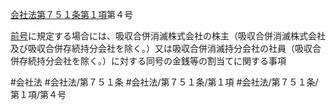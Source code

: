 [会社法第７５１条第１項](会社法＿＿＿＿第７５１条第１項)第４号

[前号](会社法＿＿＿＿第７５１条第１項第３号)に規定する場合には、吸収合併消滅株式会社の株主（吸収合併消滅株式会社及び吸収合併存続持分会社を除く。）又は吸収合併消滅持分会社の社員（吸収合併存続持分会社を除く。）に対する同号の金銭等の割当てに関する事項


#会社法
#会社法/第７５１条
#会社法/第７５１条/第１項
#会社法/第７５１条/第１項/第４号
